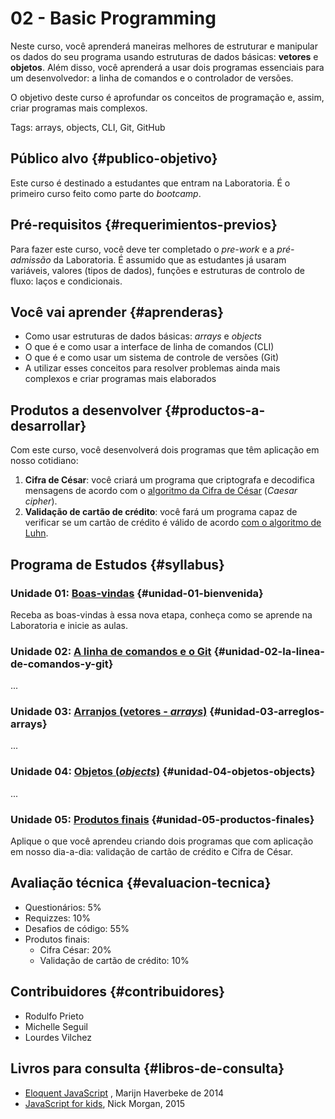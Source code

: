 # 02 - Basic Programming

Neste curso, você aprenderá maneiras melhores de estruturar e manipular os dados do seu programa usando estruturas de dados básicas: **vetores** e **objetos**. Além disso, você aprenderá a usar dois programas essenciais para um desenvolvedor: a linha de comandos e o controlador de versões.

O objetivo deste curso é aprofundar os conceitos de programação e, assim, criar programas mais complexos.

Tags: arrays, objects, CLI, Git, GitHub

## Público alvo {#publico-objetivo}

Este curso é destinado a estudantes que entram na Laboratoria. É o primeiro curso feito como parte do _bootcamp_.

## Pré-requisitos {#requerimientos-previos}

Para fazer este curso, você deve ter completado o _pre-work_ e a _pré-admissão_ da Laboratoria. É assumido que as estudantes já usaram variáveis, valores \(tipos de dados\), funções e estruturas de controlo de fluxo: laços e condicionais.

## Você vai aprender {#aprenderas}

* Como usar estruturas de dados básicas: _arrays_ e _objects_
* O que é e como usar a interface de linha de comandos \(CLI\)
* O que é e como usar um sistema de controle de versões \(Git\)
* A utilizar esses conceitos para resolver problemas ainda mais complexos e criar programas mais elaborados

## Produtos a desenvolver {#productos-a-desarrollar}

Com este curso, você desenvolverá dois programas que têm aplicação em nosso cotidiano:

1. **Cifra de César**: você criará um programa que criptografa e decodifica mensagens de acordo com o [algoritmo da Cifra de César](https://pt.wikipedia.org/wiki/Cifra_de_César) \(_Caesar cipher_\).
2. **Validação de cartão de crédito**: você fará um programa capaz de verificar se um cartão de crédito é válido de acordo [com o algoritmo de Luhn](https://es.wikipedia.org/wiki/Algoritmo_de_Luhn).

## Programa de Estudos {#syllabus}

### Unidade 01: [Boas-vindas](https://github.com/cemsbr/curricula-js/tree/ff541dfe3be8d642da32687aed9316c990370fc5/02-basic-programming/00-welcome/README.md) {#unidad-01-bienvenida}

Receba as boas-vindas à essa nova etapa, conheça como se aprende na Laboratoria e inicie as aulas.

### Unidade 02: [A linha de comandos e o Git](https://github.com/cemsbr/curricula-js/tree/ff541dfe3be8d642da32687aed9316c990370fc5/02-basic-programming/01-shell+git/README.md) {#unidad-02-la-linea-de-comandos-y-git}

...

### Unidade 03: [Arranjos \(vetores - _arrays_\)](https://github.com/cemsbr/curricula-js/tree/ff541dfe3be8d642da32687aed9316c990370fc5/02-basic-programming/02-arrays/README.md) {#unidad-03-arreglos-arrays}

...

### Unidade 04: [Objetos \(_objects_\)](https://github.com/cemsbr/curricula-js/tree/ff541dfe3be8d642da32687aed9316c990370fc5/02-basic-programming/03-objects/README.md) {#unidad-04-objetos-objects}

...

### Unidade 05: [Produtos finais](https://github.com/cemsbr/curricula-js/tree/ff541dfe3be8d642da32687aed9316c990370fc5/02-basic-programming/04-final-products/README.md) {#unidad-05-productos-finales}

Aplique o que você aprendeu criando dois programas que com aplicação em nosso dia-a-dia: validação de cartão de crédito e Cifra de César.

## Avaliação técnica {#evaluacion-tecnica}

* Questionários: 5%
* Requizzes: 10%
* Desafios de código: 55%
* Produtos finais:
  * Cifra César: 20%
  * Validação de cartão de crédito: 10%

## Contribuidores {#contribuidores}

* Rodulfo Prieto
* Michelle Seguil
* Lourdes Vilchez

## Livros para consulta {#libros-de-consulta}

* [Eloquent JavaScript](http://eloquentjavascript.net/) , Marijn Haverbeke de 2014
* [JavaScript for kids](http://pepa.holla.cz/wp-content/uploads/2015/11/JavaScript-for-Kids.pdf), Nick Morgan, 2015

